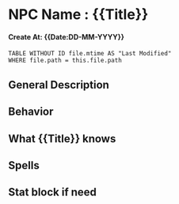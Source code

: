 # NPC Name : {{Title}}
#### Create At: {{Date:DD-MM-YYYY}}
```dataview  
TABLE WITHOUT ID file.mtime AS "Last Modified"  
WHERE file.path = this.file.path  
```

## General Description


## Behavior


## What {{Title}} knows


## Spells



## Stat block if need

